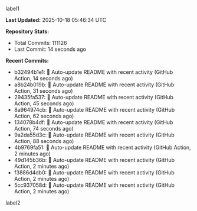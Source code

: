 
label1 
<!-- ACTIVITY_START -->
**Last Updated:** 2025-10-18 05:46:34 UTC

**Repository Stats:**
- Total Commits: 111126
- Last Commit: 14 seconds ago

**Recent Commits:**
- b32494b1e1: 🤖 Auto-update README with recent activity (GitHub Action, 14 seconds ago)
- a8b24b019b: 🤖 Auto-update README with recent activity (GitHub Action, 31 seconds ago)
- 29435fa537: 🤖 Auto-update README with recent activity (GitHub Action, 45 seconds ago)
- 8a964974cb: 🤖 Auto-update README with recent activity (GitHub Action, 62 seconds ago)
- 134078b4df: 🤖 Auto-update README with recent activity (GitHub Action, 74 seconds ago)
- 9a2da55d3c: 🤖 Auto-update README with recent activity (GitHub Action, 88 seconds ago)
- 4b9769fa51: 🤖 Auto-update README with recent activity (GitHub Action, 2 minutes ago)
- 49d145b36b: 🤖 Auto-update README with recent activity (GitHub Action, 2 minutes ago)
- f3886d4db0: 🤖 Auto-update README with recent activity (GitHub Action, 2 minutes ago)
- 5cc937058d: 🤖 Auto-update README with recent activity (GitHub Action, 2 minutes ago)
<!-- ACTIVITY_END -->

label2
